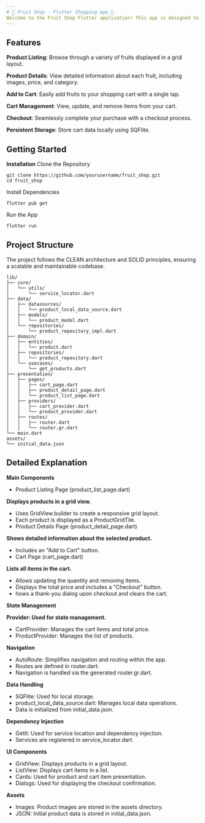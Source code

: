 ```yaml
---
# 🍏 Fruit Shop - Flutter Shopping App 🍏
Welcome to the Fruit Shop Flutter application! This app is designed to offer a delightful shopping experience for fruit lovers. Built with a modern approach using Flutter, the app showcases a clean architecture, state management with Provider, and robust navigation with AutoRoute.
---
```


## Features
**Product Listing**: Browse through a variety of fruits displayed in a grid layout.

**Product Details**: View detailed information about each fruit, including images, price, and category.

**Add to Cart**: Easily add fruits to your shopping cart with a single tap.

**Cart Management**: View, update, and remove items from your cart.

**Checkout**: Seamlessly complete your purchase with a checkout process.

**Persistent Storage**: Store cart data locally using SQFlite.

## Getting Started

**Installation**
Clone the Repository

    git clone https://github.com/yourusername/fruit_shop.git
    cd fruit_shop

Install Dependencies

    flutter pub get

Run the App

    flutter run


## Project Structure
The project follows the CLEAN architecture and SOLID principles, ensuring a scalable and maintainable codebase.


    lib/
    ├── core/
    │   └── utils/
    │       └── service_locator.dart
    ├── data/
    │   ├── datasources/
    │   │   └── product_local_data_source.dart
    │   ├── models/
    │   │   └── product_model.dart
    │   └── repositories/
    │       └── product_repository_impl.dart
    ├── domain/
    │   ├── entities/
    │   │   └── product.dart
    │   ├── repositories/
    │   │   └── product_repository.dart
    │   └── usecases/
    │       └── get_products.dart
    ├── presentation/
    │   ├── pages/
    │   │   ├── cart_page.dart
    │   │   ├── product_detail_page.dart
    │   │   └── product_list_page.dart
    │   ├── providers/
    │   │   ├── cart_provider.dart
    │   │   └── product_provider.dart
    │   ├── routes/
    │   │   ├── router.dart
    │   │   └── router.gr.dart
    └── main.dart
    assets/
    └── initial_data.json

## Detailed Explanation
**Main Components**
- Product Listing Page (product_list_page.dart)

**Displays products in a grid view.**
- Uses GridView.builder to create a responsive grid layout.
- Each product is displayed as a ProductGridTile.
- Product Details Page (product_detail_page.dart)

**Shows detailed information about the selected product.**
- Includes an "Add to Cart" button.
- Cart Page (cart_page.dart)

**Lists all items in the cart.**
- Allows updating the quantity and removing items.
- Displays the total price and includes a "Checkout" button.
- hows a thank-you dialog upon checkout and clears the cart.

**State Management**

**Provider: Used for state management.**
  - CartProvider: Manages the cart items and total price.
  - ProductProvider: Manages the list of products.

**Navigation**
  - AutoRoute: Simplifies navigation and routing within the app.
  - Routes are defined in router.dart.
  - Navigation is handled via the generated router.gr.dart.

**Data Handling**
  - SQFlite: Used for local storage.
  - product_local_data_source.dart: Manages local data operations.
  - Data is initialized from initial_data.json.

**Dependency Injection**
  - GetIt: Used for service location and dependency injection.
  - Services are registered in service_locator.dart.

**UI Components**
  - GridView: Displays products in a grid layout.
  - ListView: Displays cart items in a list.
  - Cards: Used for product and cart item presentation.
  - Dialogs: Used for displaying the checkout confirmation.

**Assets**
  - Images: Product images are stored in the assets directory.
  - JSON: Initial product data is stored in initial_data.json.
